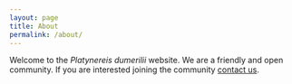 ```yaml
---
layout: page
title: About
permalink: /about/
---
```


Welcome to the *Platynereis dumerilii* website. We are a friendly and open community. If you are interested joining the community [contact us](platynereis@gmail.com).